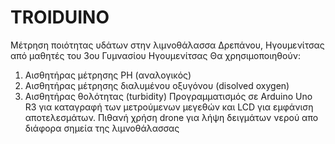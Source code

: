 # TROIDUINO
Mέτρηση ποιότητας υδάτων στην λιμνοθάλασσα Δρεπάνου, Ηγουμενίτσας από μαθητές του 3ου Γυμνασίου Ηγουμενίτσας
Θα χρησιμοποιηθούν:
1. Αισθητήρας μέτρησης PH (αναλογικός)
2. Αισθητήρας μέτρησης διαλυμένου οξυγόνου (disolved oxygen)
3. Αισθητήρας θολότητας (turbidity)
Προγραμματισμός σε Arduino Uno R3 για καταγραφή των μετρούμενων μεγεθών και LCD για εμφάνιση αποτελεσμάτων.
Πιθανή χρήση drone για λήψη δειγμάτων νερού απο διάφορα σημεία της λιμνοθάλασσας
